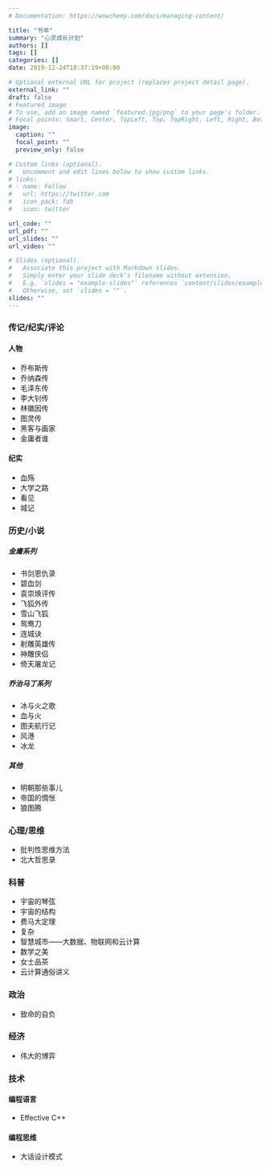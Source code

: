 ```yaml
---
# Documentation: https://wowchemy.com/docs/managing-content/

title: "书单"
summary: "心灵成长计划"
authors: []
tags: []
categories: []
date: 2019-12-24T18:37:19+08:00

# Optional external URL for project (replaces project detail page).
external_link: ""
draft: false
# Featured image
# To use, add an image named `featured.jpg/png` to your page's folder.
# Focal points: Smart, Center, TopLeft, Top, TopRight, Left, Right, BottomLeft, Bottom, BottomRight.
image:
  caption: ""
  focal_point: ""
  preview_only: false

# Custom links (optional).
#   Uncomment and edit lines below to show custom links.
# links:
# - name: Follow
#   url: https://twitter.com
#   icon_pack: fab
#   icon: twitter

url_code: ""
url_pdf: ""
url_slides: ""
url_video: ""

# Slides (optional).
#   Associate this project with Markdown slides.
#   Simply enter your slide deck's filename without extension.
#   E.g. `slides = "example-slides"` references `content/slides/example-slides.md`.
#   Otherwise, set `slides = ""`.
slides: ""
---
```

### 传记/纪实/评论
#### 人物
- 乔布斯传
- 乔纳森传
- 毛泽东传
- 李大钊传
- 林徽因传
- 图灵传
- 黑客与画家
- 金庸者谁

#### 纪实
- 血殇
- 大学之路
- 看见
- 城记


### 历史/小说
##### 金庸系列
- 书剑恩仇录
- 碧血剑
- 袁崇焕评传
- 飞狐外传
- 雪山飞狐
- 鸳鸯刀
- 连城诀
- 射雕英雄传
- 神雕侠侣
- 倚天屠龙记


##### 乔治马丁系列
- 冰与火之歌
- 血与火
- 图夫航行记
- 风港
- 冰龙

##### 其他
- 明朝那些事儿
- 帝国的惆怅
- 狼图腾

### 心理/思维
- 批判性思维方法
- 北大哲思录

### 科普
- 宇宙的琴弦
- 宇宙的结构
- 费马大定理
- 复杂
- 智慧城市——大数据、物联网和云计算
- 数学之美
- 女士品茶
- 云计算通俗讲义

### 政治
- 致命的自负

### 经济
- 伟大的博弈

### 技术
#### 编程语言
- Effective C++

#### 编程思维
- 大话设计模式
